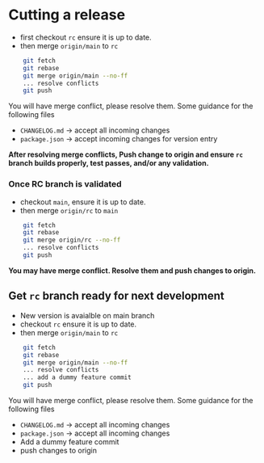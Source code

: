 # Cutting a release

* first checkout `rc` ensure it is up to date.
* then merge `origin/main` to `rc`

```zsh
    git fetch
    git rebase
    git merge origin/main --no-ff
    ... resolve conflicts
    git push
```
You will have merge conflict, please resolve them. Some guidance for the following files
    
* `CHANGELOG.md` -> accept all incoming changes
* `package.json` -> accept incoming changes for version entry 

**After resolving merge conflicts, Push change to origin and ensure `rc` branch builds properly, test passes, and/or any validation.**


### Once RC branch is validated

* checkout `main`, ensure it is up to date.
* then merge `origin/rc` to `main`

```zsh
    git fetch
    git rebase
    git merge origin/rc --no-ff
    ... resolve conflicts
    git push
```
**You may have merge conflict. Resolve them and push changes to origin.**


## Get `rc` branch ready for next development

* New version is avaialble on main branch
* checkout `rc` ensure it is up to date.
* then merge `origin/main` to `rc`

```zsh
    git fetch
    git rebase
    git merge origin/main --no-ff
    ... resolve conflicts
    ... add a dummy feature commit
    git push
```
You will have merge conflict, please resolve them. Some guidance for the following files
    
* `CHANGELOG.md` -> accept all incoming changes
* `package.json` -> accept all incoming changes 
* Add a dummy feature commit
* push changes to origin
